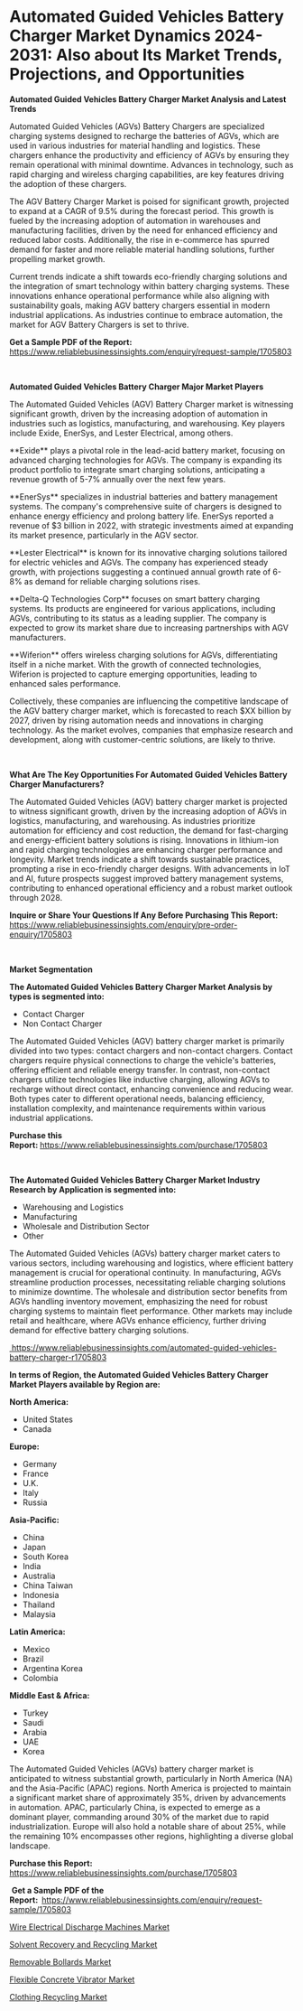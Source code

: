 <p><h1>Automated Guided Vehicles Battery Charger Market Dynamics 2024-2031: Also about Its Market Trends, Projections, and Opportunities</h1></p><p><strong>Automated Guided Vehicles Battery Charger Market Analysis and Latest Trends</strong></p>
<p><p>Automated Guided Vehicles (AGVs) Battery Chargers are specialized charging systems designed to recharge the batteries of AGVs, which are used in various industries for material handling and logistics. These chargers enhance the productivity and efficiency of AGVs by ensuring they remain operational with minimal downtime. Advances in technology, such as rapid charging and wireless charging capabilities, are key features driving the adoption of these chargers.</p><p>The AGV Battery Charger Market is poised for significant growth, projected to expand at a CAGR of 9.5% during the forecast period. This growth is fueled by the increasing adoption of automation in warehouses and manufacturing facilities, driven by the need for enhanced efficiency and reduced labor costs. Additionally, the rise in e-commerce has spurred demand for faster and more reliable material handling solutions, further propelling market growth.</p><p>Current trends indicate a shift towards eco-friendly charging solutions and the integration of smart technology within battery charging systems. These innovations enhance operational performance while also aligning with sustainability goals, making AGV battery chargers essential in modern industrial applications. As industries continue to embrace automation, the market for AGV Battery Chargers is set to thrive.</p></p>
<p><strong>Get a Sample PDF of the Report:&nbsp;</strong> <a href="https://www.reliablebusinessinsights.com/enquiry/request-sample/1705803?utm_campaign=1113&utm_medium=2&utm_source=Github&utm_content=ia&utm_term=21102024&utm_id=automated-guided-vehicles-battery-charger">https://www.reliablebusinessinsights.com/enquiry/request-sample/1705803</a></p>
<p>&nbsp;</p>
<p><strong>Automated Guided Vehicles Battery Charger Major Market Players</strong></p>
<p><p>The Automated Guided Vehicles (AGV) Battery Charger market is witnessing significant growth, driven by the increasing adoption of automation in industries such as logistics, manufacturing, and warehousing. Key players include Exide, EnerSys, and Lester Electrical, among others.</p><p>**Exide** plays a pivotal role in the lead-acid battery market, focusing on advanced charging technologies for AGVs. The company is expanding its product portfolio to integrate smart charging solutions, anticipating a revenue growth of 5-7% annually over the next few years.</p><p>**EnerSys** specializes in industrial batteries and battery management systems. The company's comprehensive suite of chargers is designed to enhance energy efficiency and prolong battery life. EnerSys reported a revenue of $3 billion in 2022, with strategic investments aimed at expanding its market presence, particularly in the AGV sector.</p><p>**Lester Electrical** is known for its innovative charging solutions tailored for electric vehicles and AGVs. The company has experienced steady growth, with projections suggesting a continued annual growth rate of 6-8% as demand for reliable charging solutions rises.</p><p>**Delta-Q Technologies Corp** focuses on smart battery charging systems. Its products are engineered for various applications, including AGVs, contributing to its status as a leading supplier. The company is expected to grow its market share due to increasing partnerships with AGV manufacturers.</p><p>**Wiferion** offers wireless charging solutions for AGVs, differentiating itself in a niche market. With the growth of connected technologies, Wiferion is projected to capture emerging opportunities, leading to enhanced sales performance.</p><p>Collectively, these companies are influencing the competitive landscape of the AGV battery charger market, which is forecasted to reach $XX billion by 2027, driven by rising automation needs and innovations in charging technology. As the market evolves, companies that emphasize research and development, along with customer-centric solutions, are likely to thrive.</p></p>
<p>&nbsp;</p>
<p><strong>What Are The Key Opportunities For Automated Guided Vehicles Battery Charger Manufacturers?</strong></p>
<p><p>The Automated Guided Vehicles (AGV) battery charger market is projected to witness significant growth, driven by the increasing adoption of AGVs in logistics, manufacturing, and warehousing. As industries prioritize automation for efficiency and cost reduction, the demand for fast-charging and energy-efficient battery solutions is rising. Innovations in lithium-ion and rapid charging technologies are enhancing charger performance and longevity. Market trends indicate a shift towards sustainable practices, prompting a rise in eco-friendly charger designs. With advancements in IoT and AI, future prospects suggest improved battery management systems, contributing to enhanced operational efficiency and a robust market outlook through 2028.</p></p>
<p><strong>Inquire or Share Your Questions If Any Before Purchasing This Report:</strong> <a href="https://www.reliablebusinessinsights.com/enquiry/pre-order-enquiry/1705803?utm_campaign=1113&utm_medium=2&utm_source=Github&utm_content=ia&utm_term=21102024&utm_id=automated-guided-vehicles-battery-charger">https://www.reliablebusinessinsights.com/enquiry/pre-order-enquiry/1705803</a></p>
<p>&nbsp;</p>
<p><strong>Market Segmentation</strong></p>
<p><strong>The Automated Guided Vehicles Battery Charger Market Analysis by types is segmented into:</strong></p>
<p><ul><li>Contact Charger</li><li>Non Contact Charger</li></ul></p>
<p><p>The Automated Guided Vehicles (AGV) battery charger market is primarily divided into two types: contact chargers and non-contact chargers. Contact chargers require physical connections to charge the vehicle's batteries, offering efficient and reliable energy transfer. In contrast, non-contact chargers utilize technologies like inductive charging, allowing AGVs to recharge without direct contact, enhancing convenience and reducing wear. Both types cater to different operational needs, balancing efficiency, installation complexity, and maintenance requirements within various industrial applications.</p></p>
<p><strong>Purchase this Report:&nbsp;</strong><a href="https://www.reliablebusinessinsights.com/purchase/1705803?utm_campaign=1113&utm_medium=2&utm_source=Github&utm_content=ia&utm_term=21102024&utm_id=automated-guided-vehicles-battery-charger">https://www.reliablebusinessinsights.com/purchase/1705803</a></p>
<p>&nbsp;</p>
<p><strong>The Automated Guided Vehicles Battery Charger Market Industry Research by Application is segmented into:</strong></p>
<p><ul><li>Warehousing and Logistics</li><li>Manufacturing</li><li>Wholesale and Distribution Sector</li><li>Other</li></ul></p>
<p><p>The Automated Guided Vehicles (AGVs) battery charger market caters to various sectors, including warehousing and logistics, where efficient battery management is crucial for operational continuity. In manufacturing, AGVs streamline production processes, necessitating reliable charging solutions to minimize downtime. The wholesale and distribution sector benefits from AGVs handling inventory movement, emphasizing the need for robust charging systems to maintain fleet performance. Other markets may include retail and healthcare, where AGVs enhance efficiency, further driving demand for effective battery charging solutions.</p></p>
<p><a href="https://www.reliablebusinessinsights.com/automated-guided-vehicles-battery-charger-r1705803?utm_campaign=1113&utm_medium=2&utm_source=Github&utm_content=ia&utm_term=21102024&utm_id=automated-guided-vehicles-battery-charger">&nbsp;https://www.reliablebusinessinsights.com/automated-guided-vehicles-battery-charger-r1705803</a></p>
<p><strong>In terms of Region, the Automated Guided Vehicles Battery Charger Market Players available by Region are:</strong></p>
<p>
    <p> <strong> North America: </strong>
        <ul>
            <li>United States</li>
            <li>Canada</li>
        </ul>
        </p> 
    <p> <strong> Europe: </strong>
        <ul>
            <li>Germany</li>
            <li>France</li>
            <li>U.K.</li>
            <li>Italy</li>
            <li>Russia</li>
        </ul>
        </p> 
    <p> <strong> Asia-Pacific: </strong>
        <ul>
            <li>China</li>
            <li>Japan</li>
            <li>South Korea</li>
            <li>India</li>
            <li>Australia</li>
            <li>China Taiwan</li>
            <li>Indonesia</li>
            <li>Thailand</li>
            <li>Malaysia</li>
        </ul>
        </p> 
    <p> <strong> Latin America: </strong>
        <ul>
            <li>Mexico</li>
            <li>Brazil</li>
            <li>Argentina Korea</li>
            <li>Colombia</li>
        </ul>
        </p> 
    <p> <strong> Middle East & Africa: </strong>
        <ul>
            <li>Turkey</li>
            <li>Saudi</li>
            <li>Arabia</li>
            <li>UAE</li>
            <li>Korea</li>
        </ul>
    </p>
    </p>
<p><p>The Automated Guided Vehicles (AGVs) battery charger market is anticipated to witness substantial growth, particularly in North America (NA) and the Asia-Pacific (APAC) regions. North America is projected to maintain a significant market share of approximately 35%, driven by advancements in automation. APAC, particularly China, is expected to emerge as a dominant player, commanding around 30% of the market due to rapid industrialization. Europe will also hold a notable share of about 25%, while the remaining 10% encompasses other regions, highlighting a diverse global landscape.</p></p>
<p><strong>Purchase this Report: </strong><a href="https://www.reliablebusinessinsights.com/purchase/1705803?utm_campaign=1113&utm_medium=2&utm_source=Github&utm_content=ia&utm_term=21102024&utm_id=automated-guided-vehicles-battery-charger">https://www.reliablebusinessinsights.com/purchase/1705803</a></p>
<p>&nbsp;<strong>Get a Sample PDF of the Report:&nbsp;&nbsp;</strong><a href="https://www.reliablebusinessinsights.com/enquiry/request-sample/1705803?utm_campaign=1113&utm_medium=2&utm_source=Github&utm_content=ia&utm_term=21102024&utm_id=automated-guided-vehicles-battery-charger">https://www.reliablebusinessinsights.com/enquiry/request-sample/1705803</a></p>
<p><strong></strong></p>
<p><p><a href="https://github.com/tewellnudorennk/Market-Research-Report-List-1/blob/main/wire-electrical-discharge-machines-market.md?utm_campaign=1113&utm_medium=2&utm_source=Github&utm_content=ia&utm_term=21102024&utm_id=automated-guided-vehicles-battery-charger">Wire Electrical Discharge Machines Market</a></p><p><a href="https://www.linkedin.com/pulse/solvent-recovery-recycling-market-research-report-forecast-2orhf?utm_campaign=1113&utm_medium=2&utm_source=Github&utm_content=ia&utm_term=21102024&utm_id=automated-guided-vehicles-battery-charger">Solvent Recovery and Recycling Market</a></p><p><a href="https://issuu.com/reportprime-2/docs/removable-bollards-market-size-2030_c01a8fd78bbae9?utm_campaign=1113&utm_medium=2&utm_source=Github&utm_content=ia&utm_term=21102024&utm_id=automated-guided-vehicles-battery-charger">Removable Bollards Market</a></p><p><a href="https://github.com/keitelmoprotinu/Market-Research-Report-List-1/blob/main/flexible-concrete-vibrator-market.md?utm_campaign=1113&utm_medium=2&utm_source=Github&utm_content=ia&utm_term=21102024&utm_id=automated-guided-vehicles-battery-charger">Flexible Concrete Vibrator Market</a></p><p><a href="https://www.linkedin.com/pulse/market-dynamics-future-trends-global-clothing-recycling-rzmdf?utm_campaign=1113&utm_medium=2&utm_source=Github&utm_content=ia&utm_term=21102024&utm_id=automated-guided-vehicles-battery-charger">Clothing Recycling Market</a></p></p>
